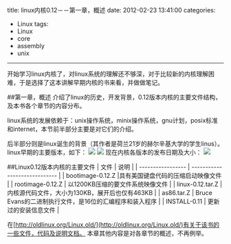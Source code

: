 title: linux内核0.12－－第一章，概述
date: 2012-02-23 13:41:00
categories:
- Linux
tags:
- Linux
- core 
- assembly
- unix
---

开始学习linux内核了，对linux系统的理解还不够深，对于比较新的内核理解困难，于是选择了这本讲解早期内核的书来看，并做做笔记。
<!--more-->

##第一章，概述
介绍了linux的历史，开发背景，0.12版本内核的主要文件结构，及本书各个章节的内容分布。

linux系统的发展依赖于：unix操作系统，minix操作系统，gnu计划，posix标准和internet，本节前半部分主要是对它们的介绍。

后半部分则是linux诞生的背景（其作者是荷兰21岁的赫尔辛基大学的学生linus）。
linux早期的主要版本，如下：
![](http://hi.csdn.net/attachment/201202/23/0_1329979501rhjt.gif)
![](http://hi.csdn.net/attachment/201202/23/0_1329979520fSx8.gif)
现在内核各版本的发布日期及大小：
![](http://hi.csdn.net/attachment/201202/23/0_1329979546by80.gif)

##Linux0.12版本内核的主要文件
| 文件 | 说明 |
| ----------------- | ----------------------------- | 
| bootimage-0.12.Z |具有美国键盘代码的压缩启动映像文件 | 
| rootimage-0.12.Z | 以1200KB压缩的要文件系统映像文件 | 
| linux-0.12.tar.Z | 内核源代码文件，大小为130KB，展开后也仅有463KB | 
| as86.tar.Z | Bruce Evans的二进制执行文件，是16位的汇编程序和装入程序 | 
| INSTALL-0.11 | 更新过的安装信息文件 | 

在[http://oldlinux.org/Linux.old/](http://oldlinux.org/Linux.old/)有关于该书的一些文件，代码及说明文档。
本章其他内容是对各章节的概述，不再例举。


